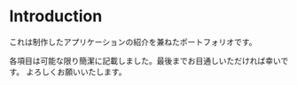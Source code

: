 # Introduction
これは制作したアプリケーションの紹介を兼ねたポートフォリオです。

各項目は可能な限り簡潔に記載しました。最後までお目通しいただければ幸いです。
よろしくお願いいたします。